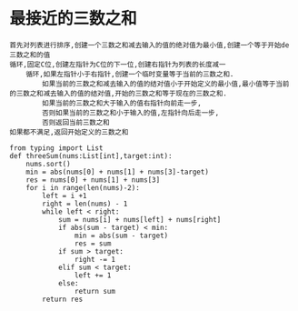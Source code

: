 # **最接近的三数之和**
    首先对列表进行排序,创建一个三数之和减去输入的值的绝对值为最小值,创建一个等于开始de三数之和的值
    循环,固定C位,创建左指针为C位的下一位,创建右指针为列表的长度减一
        循环,如果左指针小于右指针,创建一个临时变量等于当前的三数之和.
            如果当前的三数之和减去输入的值的结对值小于开始定义的最小值,最小值等于当前的三数之和减去输入的值的结对值,开始的三数之和等于现在的三数之和.
            如果当前的三数之和大于输入的值右指针向前走一步,
            否则如果当前的三数之和小于输入的值,左指针向后走一步,
            否则返回当前三数之和
    如果都不满足,返回开始定义的三数之和
    
    from typing import List
    def threeSum(nums:List[int],target:int):
        nums.sort()
        min = abs(nums[0] + nums[1] + nums[3]-target)
        res = nums[0] + nums[1] + nums[3]
        for i in range(len(nums)-2):
            left = i +1
            right = len(nums) - 1
            while left < right:
                sum = nums[i] + nums[left] + nums[right]
                if abs(sum - target) < min:
                    min = abs(sum - target)
                    res = sum
                if sum > target:
                    right -= 1
                elif sum < target:
                    left += 1
                else:
                    return sum
            return res


